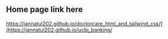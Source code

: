 ## Home page link here
https://jannatul202.github.io/doctorcare_html_and_tailwind_css/](https://jannatul202.github.io/ucbi_banking/
